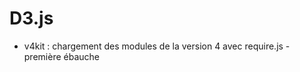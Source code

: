 D3.js
========


* v4kit : chargement des modules de la version 4 avec require.js - première ébauche


